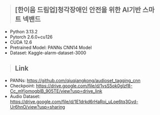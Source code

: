 > ## [한이음 드림업]청각장애인 안전을 위한 AI기반 스마트 넥밴드
- Python 3.13.2
- Pytorch 2.6.0+cu126
- CUDA 12.6
- Pretrained Model: PANNs CNN14 Model
- Dataset: Kaggle-alarm-dataset-3000

> ## Link
- PANNs: https://github.com/qiuqiangkong/audioset_tagging_cnn
- Checkpoint: https://drive.google.com/file/d/1vsS5ok0gIzf8-Cc_mYjomogbIB_905TE/view?usp=drive_link
- Audio Dataset: https://drive.google.com/file/d/1E1drkd6rHaRoi_uLoe6tq3Gvd-Ur6hnO/view?usp=sharing
